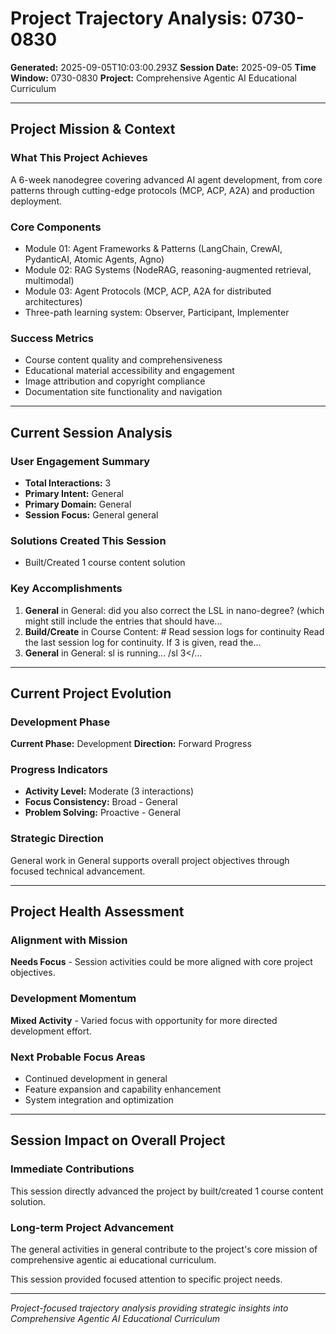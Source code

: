 # Project Trajectory Analysis: 0730-0830

**Generated:** 2025-09-05T10:03:00.293Z
**Session Date:** 2025-09-05
**Time Window:** 0730-0830
**Project:** Comprehensive Agentic AI Educational Curriculum

---

## Project Mission & Context

### What This Project Achieves
A 6-week nanodegree covering advanced AI agent development, from core patterns through cutting-edge protocols (MCP, ACP, A2A) and production deployment.

### Core Components
- Module 01: Agent Frameworks & Patterns (LangChain, CrewAI, PydanticAI, Atomic Agents, Agno)
- Module 02: RAG Systems (NodeRAG, reasoning-augmented retrieval, multimodal)
- Module 03: Agent Protocols (MCP, ACP, A2A for distributed architectures)
- Three-path learning system: Observer, Participant, Implementer

### Success Metrics
- Course content quality and comprehensiveness
- Educational material accessibility and engagement
- Image attribution and copyright compliance
- Documentation site functionality and navigation

---

## Current Session Analysis

### User Engagement Summary
- **Total Interactions:** 3
- **Primary Intent:** General
- **Primary Domain:** General
- **Session Focus:** General general

### Solutions Created This Session
- Built/Created 1 course content solution

### Key Accomplishments
1. **General** in General: did you also correct the LSL in nano-degree? (which might still include the entries that should have...
2. **Build/Create** in Course Content: # Read session logs for continuity Read the last session log for continuity. If 3 is given, read the...
3. **General** in General: <command-message>sl is running…</command-message> <command-name>/sl</command-name> <command-args>3</...

---

## Current Project Evolution

### Development Phase
**Current Phase:** Development
**Direction:** Forward Progress

### Progress Indicators
- **Activity Level:** Moderate (3 interactions)
- **Focus Consistency:** Broad - General
- **Problem Solving:** Proactive - General

### Strategic Direction
General work in General supports overall project objectives through focused technical advancement.



---

## Project Health Assessment

### Alignment with Mission
**Needs Focus** - Session activities could be more aligned with core project objectives.

### Development Momentum
**Mixed Activity** - Varied focus with opportunity for more directed development effort.

### Next Probable Focus Areas
- Continued development in general
- Feature expansion and capability enhancement
- System integration and optimization

---

## Session Impact on Overall Project

### Immediate Contributions
This session directly advanced the project by built/created 1 course content solution.

### Long-term Project Advancement
The general activities in general contribute to the project's core mission of comprehensive agentic ai educational curriculum.

This session provided focused attention to specific project needs.

---

*Project-focused trajectory analysis providing strategic insights into Comprehensive Agentic AI Educational Curriculum*
